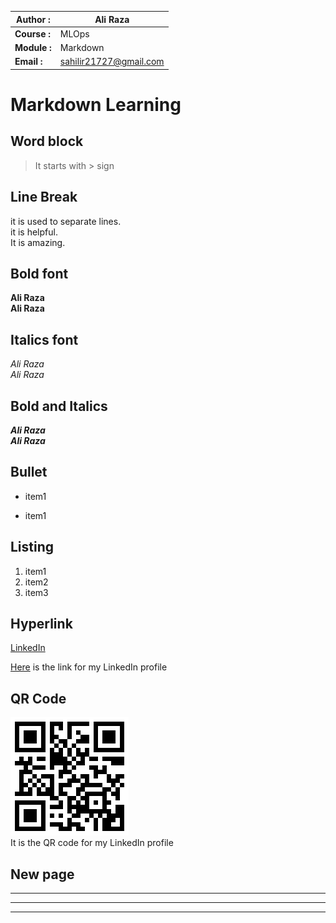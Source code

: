 | **Author :** | Ali Raza                    |
|--------------|-----------------------------|
| **Course :** | MLOps                       |
| **Module :** | Markdown             |
| **Email :**  | sahilir21727@gmail.com      |


# Markdown Learning

## Word block
> It starts with > sign

## Line Break
it is used to separate lines. \
it is helpful. \
It is amazing.


## Bold font
**Ali Raza** \
__Ali Raza__

## Italics font
*Ali Raza*  \
_Ali Raza_

## Bold and Italics
***Ali Raza*** \
___Ali Raza___

## Bullet
* item1
- item1

## Listing
1. item1
2. item2
3. item3

## Hyperlink
[LinkedIn](https://www.linkedin.com/in/aliraza~pk/)

[LinkedIn]:https://www.linkedin.com/in/aliraza~pk/
[Here][LinkedIn] is the link for my LinkedIn profile



## QR Code
![QR](qr.png) \
It is the QR code for my LinkedIn profile


## New page 
---
___
***
